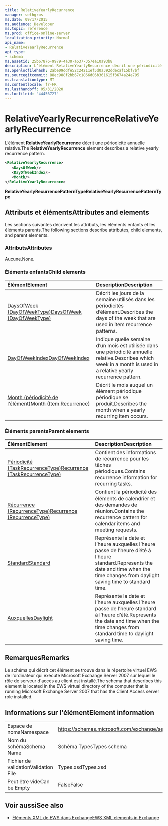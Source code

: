 ```yaml
---
title: RelativeYearlyRecurrence
manager: sethgros
ms.date: 09/17/2015
ms.audience: Developer
ms.topic: reference
ms.prod: office-online-server
localization_priority: Normal
api_name:
- RelativeYearlyRecurrence
api_type:
- schema
ms.assetid: 25b67876-9979-4a30-a637-357ea10a93b8
description: L’élément RelativeYearlyRecurrence décrit une périodicité annuelle relative.
ms.openlocfilehash: 2abe09ddfe52c24211ef5d0a392ddecaf15bf7bf
ms.sourcegitcommit: 88ec988f2bb67c1866d06b361615f3674a24e795
ms.translationtype: MT
ms.contentlocale: fr-FR
ms.lasthandoff: 05/31/2020
ms.locfileid: "44456727"
---
```

# <a name="relativeyearlyrecurrence"></a><span data-ttu-id="5ae92-103">RelativeYearlyRecurrence</span><span class="sxs-lookup"><span data-stu-id="5ae92-103">RelativeYearlyRecurrence</span></span>

<span data-ttu-id="5ae92-104">L’élément **RelativeYearlyRecurrence** décrit une périodicité annuelle relative.</span><span class="sxs-lookup"><span data-stu-id="5ae92-104">The **RelativeYearlyRecurrence** element describes a relative yearly recurrence pattern.</span></span> 
  
```xml
<RelativeYearlyRecurrence>
   <DaysOfWeek/>
   <DayOfWeekIndex/>
   <Month/>
</RelativeYearlyRecurrence>
```

 <span data-ttu-id="5ae92-105">**RelativeYearlyRecurrencePatternType**</span><span class="sxs-lookup"><span data-stu-id="5ae92-105">**RelativeYearlyRecurrencePatternType**</span></span>
## <a name="attributes-and-elements"></a><span data-ttu-id="5ae92-106">Attributs et éléments</span><span class="sxs-lookup"><span data-stu-id="5ae92-106">Attributes and elements</span></span>

<span data-ttu-id="5ae92-107">Les sections suivantes décrivent les attributs, les éléments enfants et les éléments parents.</span><span class="sxs-lookup"><span data-stu-id="5ae92-107">The following sections describe attributes, child elements, and parent elements.</span></span>
  
### <a name="attributes"></a><span data-ttu-id="5ae92-108">Attributs</span><span class="sxs-lookup"><span data-stu-id="5ae92-108">Attributes</span></span>

<span data-ttu-id="5ae92-109">Aucune.</span><span class="sxs-lookup"><span data-stu-id="5ae92-109">None.</span></span>
  
### <a name="child-elements"></a><span data-ttu-id="5ae92-110">Éléments enfants</span><span class="sxs-lookup"><span data-stu-id="5ae92-110">Child elements</span></span>

|<span data-ttu-id="5ae92-111">**Élément**</span><span class="sxs-lookup"><span data-stu-id="5ae92-111">**Element**</span></span>|<span data-ttu-id="5ae92-112">**Description**</span><span class="sxs-lookup"><span data-stu-id="5ae92-112">**Description**</span></span>|
|:-----|:-----|
|[<span data-ttu-id="5ae92-113">DaysOfWeek (DayOfWeekType)</span><span class="sxs-lookup"><span data-stu-id="5ae92-113">DaysOfWeek (DayOfWeekType)</span></span>](daysofweek-dayofweektype.md) <br/> |<span data-ttu-id="5ae92-114">Décrit les jours de la semaine utilisés dans les périodicités d’élément.</span><span class="sxs-lookup"><span data-stu-id="5ae92-114">Describes the days of the week that are used in item recurrence patterns.</span></span>  <br/> |
|[<span data-ttu-id="5ae92-115">DayOfWeekIndex</span><span class="sxs-lookup"><span data-stu-id="5ae92-115">DayOfWeekIndex</span></span>](dayofweekindex.md) <br/> |<span data-ttu-id="5ae92-116">Indique quelle semaine d’un mois est utilisée dans une périodicité annuelle relative.</span><span class="sxs-lookup"><span data-stu-id="5ae92-116">Describes which week in a month is used in a relative yearly recurrence pattern.</span></span>  <br/> |
|[<span data-ttu-id="5ae92-117">Month (périodicité de l’élément)</span><span class="sxs-lookup"><span data-stu-id="5ae92-117">Month (Item Recurrence)</span></span>](month-item-recurrence.md) <br/> |<span data-ttu-id="5ae92-118">Décrit le mois auquel un élément périodique périodique se produit.</span><span class="sxs-lookup"><span data-stu-id="5ae92-118">Describes the month when a yearly recurring item occurs.</span></span>  <br/> |
   
### <a name="parent-elements"></a><span data-ttu-id="5ae92-119">Éléments parents</span><span class="sxs-lookup"><span data-stu-id="5ae92-119">Parent elements</span></span>

|<span data-ttu-id="5ae92-120">**Élément**</span><span class="sxs-lookup"><span data-stu-id="5ae92-120">**Element**</span></span>|<span data-ttu-id="5ae92-121">**Description**</span><span class="sxs-lookup"><span data-stu-id="5ae92-121">**Description**</span></span>|
|:-----|:-----|
|[<span data-ttu-id="5ae92-122">Périodicité (TaskRecurrenceType)</span><span class="sxs-lookup"><span data-stu-id="5ae92-122">Recurrence (TaskRecurrenceType)</span></span>](recurrence-taskrecurrencetype.md) <br/> |<span data-ttu-id="5ae92-123">Contient des informations de récurrence pour les tâches périodiques.</span><span class="sxs-lookup"><span data-stu-id="5ae92-123">Contains recurrence information for recurring tasks.</span></span>  <br/> |
|[<span data-ttu-id="5ae92-124">Récurrence (RecurrenceType)</span><span class="sxs-lookup"><span data-stu-id="5ae92-124">Recurrence (RecurrenceType)</span></span>](recurrence-recurrencetype.md) <br/> |<span data-ttu-id="5ae92-125">Contient la périodicité des éléments de calendrier et des demandes de réunion.</span><span class="sxs-lookup"><span data-stu-id="5ae92-125">Contains the recurrence pattern for calendar items and meeting requests.</span></span>  <br/> |
|[<span data-ttu-id="5ae92-126">Standard</span><span class="sxs-lookup"><span data-stu-id="5ae92-126">Standard</span></span>](standard.md) <br/> |<span data-ttu-id="5ae92-127">Représente la date et l’heure auxquelles l’heure passe de l’heure d’été à l’heure standard.</span><span class="sxs-lookup"><span data-stu-id="5ae92-127">Represents the date and time when the time changes from daylight saving time to standard time.</span></span>  <br/> |
|[<span data-ttu-id="5ae92-128">Auxquelles</span><span class="sxs-lookup"><span data-stu-id="5ae92-128">Daylight</span></span>](daylight.md) <br/> |<span data-ttu-id="5ae92-129">Représente la date et l’heure auxquelles l’heure passe de l’heure standard à l’heure d’été.</span><span class="sxs-lookup"><span data-stu-id="5ae92-129">Represents the date and time when the time changes from standard time to daylight saving time.</span></span>  <br/> |
   
## <a name="remarks"></a><span data-ttu-id="5ae92-130">Remarques</span><span class="sxs-lookup"><span data-stu-id="5ae92-130">Remarks</span></span>

<span data-ttu-id="5ae92-131">Le schéma qui décrit cet élément se trouve dans le répertoire virtuel EWS de l'ordinateur qui exécute Microsoft Exchange Server 2007 sur lequel le rôle de serveur d'accès au client est installé.</span><span class="sxs-lookup"><span data-stu-id="5ae92-131">The schema that describes this element is located in the EWS virtual directory of the computer that is running Microsoft Exchange Server 2007 that has the Client Access server role installed.</span></span>
  
## <a name="element-information"></a><span data-ttu-id="5ae92-132">Informations sur l'élément</span><span class="sxs-lookup"><span data-stu-id="5ae92-132">Element information</span></span>

|||
|:-----|:-----|
|<span data-ttu-id="5ae92-133">Espace de noms</span><span class="sxs-lookup"><span data-stu-id="5ae92-133">Namespace</span></span>  <br/> |https://schemas.microsoft.com/exchange/services/2006/types  <br/> |
|<span data-ttu-id="5ae92-134">Nom du schéma</span><span class="sxs-lookup"><span data-stu-id="5ae92-134">Schema Name</span></span>  <br/> |<span data-ttu-id="5ae92-135">Schéma Types</span><span class="sxs-lookup"><span data-stu-id="5ae92-135">Types schema</span></span>  <br/> |
|<span data-ttu-id="5ae92-136">Fichier de validation</span><span class="sxs-lookup"><span data-stu-id="5ae92-136">Validation File</span></span>  <br/> |<span data-ttu-id="5ae92-137">Types.xsd</span><span class="sxs-lookup"><span data-stu-id="5ae92-137">Types.xsd</span></span>  <br/> |
|<span data-ttu-id="5ae92-138">Peut être vide</span><span class="sxs-lookup"><span data-stu-id="5ae92-138">Can be Empty</span></span>  <br/> |<span data-ttu-id="5ae92-139">False</span><span class="sxs-lookup"><span data-stu-id="5ae92-139">False</span></span>  <br/> |
   
## <a name="see-also"></a><span data-ttu-id="5ae92-140">Voir aussi</span><span class="sxs-lookup"><span data-stu-id="5ae92-140">See also</span></span>



- [<span data-ttu-id="5ae92-141">Éléments XML de EWS dans Exchange</span><span class="sxs-lookup"><span data-stu-id="5ae92-141">EWS XML elements in Exchange</span></span>](ews-xml-elements-in-exchange.md)

